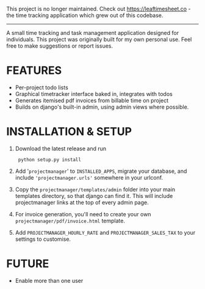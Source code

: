 
This project is no longer maintained. Check out https://leaftimesheet.co - the time tracking application which grew out of this codebase.

---

A small time tracking and task management application designed for individuals. This 
project was originally built for my own personal use. Feel free to make suggestions or 
report issues.


FEATURES
========

- Per-project todo lists
- Graphical timetracker interface baked in, integrates with todos
- Generates itemised pdf invoices from billable time on project
- Builds on django's built-in admin, using admin views where possible.


INSTALLATION & SETUP
====================

1. Download the latest release and run

        python setup.py install
    
2. Add '`projectmanager`' to `INSTALLED_APPS`, migrate your database, and include 
   `'projectmanager.urls'` somewhere in your urlconf.

3. Copy the `projectmanager/templates/admin` folder into your main templates directory,
   so that django can find it. This will include projectmanager links at the top of every
   admin page.

4. For invoice generation, you'll need to create your own 
   `projectmanager/pdf/invoice.html` template.

5. Add `PROJECTMANAGER_HOURLY_RATE` and `PROJECTMANAGER_SALES_TAX` to your settings to
   customise.

FUTURE
======

- Enable more than one user
